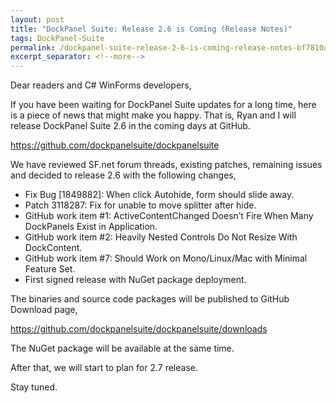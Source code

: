 ```yaml
---
layout: post
title: "DockPanel Suite: Release 2.6 is Coming (Release Notes)"
tags: DockPanel-Suite
permalink: /dockpanel-suite-release-2-6-is-coming-release-notes-bf7810a6b66b
excerpt_separator: <!--more-->
---
```

Dear readers and C# WinForms developers,

If you have been waiting for DockPanel Suite updates for a long time, here is a piece of news that might make you happy. That is, Ryan and I will release DockPanel Suite 2.6 in the coming days at GitHub.

https://github.com/dockpanelsuite/dockpanelsuite
<!--more-->

We have reviewed SF.net forum threads, existing patches, remaining issues and decided to release 2.6 with the following changes,

* Fix Bug [1849882]: When click Autohide, form should slide away.
* Patch 3118287: Fix for unable to move splitter after hide.
* GitHub work item #1: ActiveContentChanged Doesn’t Fire When Many DockPanels Exist in Application.
* GitHub work item #2: Heavily Nested Controls Do Not Resize With DockContent.
* GitHub work item #7: Should Work on Mono/Linux/Mac with Minimal Feature Set.
* First signed release with NuGet package deployment.

The binaries and source code packages will be published to GitHub Download page,

https://github.com/dockpanelsuite/dockpanelsuite/downloads

The NuGet package will be available at the same time.

After that, we will start to plan for 2.7 release.

Stay tuned.
